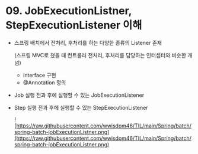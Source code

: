 # 09. JobExecutionListner, StepExecutionListener 이해

- 스프링 배치에서 전처리, 후처리를 하는 다양한 종류의 Listener 존재

  (스프링 MVC로 쳤을 때 컨트롤러 전처리, 후처리를 담당하는 인터셉터와 비슷한 개념)

    - interface 구현
    - @Annotation 정의
- Job 실행 전과 후에 실행할 수 있는 JobExecutionListener
- Step 실행 전과 후에 실행할 수 있는 StepExecutionListener


  ![https://raw.githubusercontent.com/wwisdom46/TIL/main/Spring/batch/spring-batch-jobExecutionListner.png](https://raw.githubusercontent.com/wwisdom46/TIL/main/Spring/batch/spring-batch-jobExecutionListner.png)